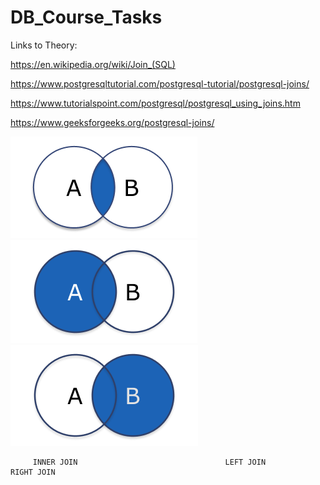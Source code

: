# DB_Course_Tasks
Links to Theory:


https://en.wikipedia.org/wiki/Join_(SQL)


https://www.postgresqltutorial.com/postgresql-tutorial/postgresql-joins/


https://www.tutorialspoint.com/postgresql/postgresql_using_joins.htm


https://www.geeksforgeeks.org/postgresql-joins/

<img src ="INNERJOIN.png"></img>  <img src ="LEFTJOIN.png"></img>  <img src ="RIGHTJOIN.png"></img> 

         INNER JOIN                                 LEFT JOIN                 RIGHT JOIN

